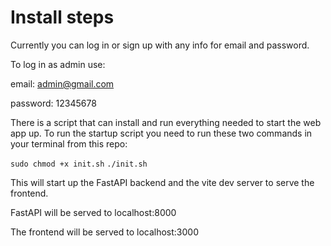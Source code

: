 # Install steps

Currently you can log in or sign up with any info for email and password.

To log in as admin use:

email:  admin@gmail.com

password: 12345678 

There is a script that can install and run everything needed to start the web app up.
To run the startup script you need to run these two commands in your terminal from this repo:

`sudo chmod +x init.sh`
`./init.sh`

This will start up the FastAPI backend and the vite dev server to serve the frontend.

FastAPI will be served to localhost:8000

The frontend will be served to localhost:3000
